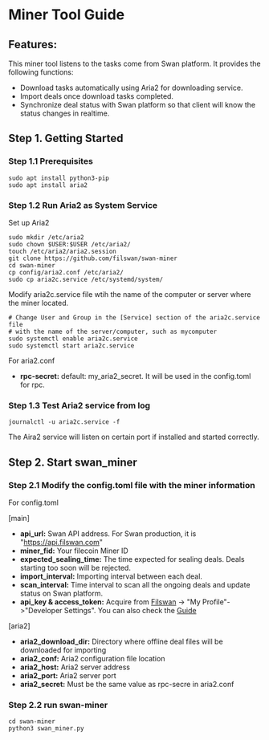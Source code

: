 # Miner Tool Guide

## Features:

This miner tool listens to the tasks come from Swan platform. It provides the following functions:

* Download tasks automatically using Aria2 for downloading service.
* Import deals once download tasks completed.
* Synchronize deal status with Swan platform so that client will know the status changes in realtime.

## Step 1. Getting Started
### Step 1.1 Prerequisites

```shell
sudo apt install python3-pip
sudo apt install aria2
```

### Step 1.2 Run Aria2 as System Service

Set up Aria2

```shell
sudo mkdir /etc/aria2
sudo chown $USER:$USER /etc/aria2/
touch /etc/aria2/aria2.session
git clone https://github.com/filswan/swan-miner
cd swan-miner
cp config/aria2.conf /etc/aria2/
sudo cp aria2c.service /etc/systemd/system/
```

Modify aria2c.service file wtih the name of the computer or server where the miner located.

```shell
# Change User and Group in the [Service] section of the aria2c.service file 
# with the name of the server/computer, such as mycomputer
sudo systemctl enable aria2c.service
sudo systemctl start aria2c.service
```

For aria2.conf

- **rpc-secret:**  default: my_aria2_secret. It will be used in the config.toml for rpc.

### Step 1.3 Test Aria2 service from log
```shell
journalctl -u aria2c.service -f
```
The Aira2 service will listen on certain port if installed and started correctly.
## Step 2. Start swan_miner
### Step 2.1 Modify the config.toml file with the miner information

For config.toml

[main]

- **api_url:** Swan API address. For Swan production, it is "https://api.filswan.com"
- **miner_fid:** Your filecoin Miner ID
- **expected_sealing_time:** The time expected for sealing deals. Deals starting too soon will be rejected.
- **import_interval:** Importing interval between each deal.
- **scan_interval:** Time interval to scan all the ongoing deals and update status on Swan platform.
- **api_key & access_token:** Acquire from [Filswan](https://www.filswan.com) -> "My Profile"->"Developer Settings". You
  can also check the [Guide](https://nebulaai.medium.com/how-to-use-api-key-in-swan-a2ebdb005aa4)

[aria2]

- **aria2_download_dir:** Directory where offline deal files will be downloaded for importing
- **aria2_conf:** Aria2 configuration file location
- **aria2_host:** Aria2 server address
- **aria2_port:** Aria2 server port
- **aria2_secret:** Must be the same value as rpc-secre in aria2.conf

### Step 2.2 run swan-miner
```shell
cd swan-miner
python3 swan_miner.py
```

